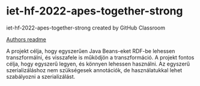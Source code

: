 # iet-hf-2022-apes-together-strong
iet-hf-2022-apes-together-strong created by GitHub Classroom

[Authors readme](authors_readme.md)

A projekt célja, hogy egyszerűen Java Beans-eket RDF-be lehessen transzformálni, és visszafele is működjön a transzformáció. A projekt fontos célja, hogy egyszerű legyen, és könnyen lehessen használni. Az egyszerű szerializáláshoz nem szükségesek annotációk, de használatukkal lehet szabályozni a szerializálást.
